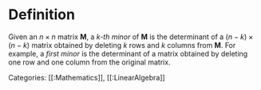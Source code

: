 # Definition

Given an $n \times n$ matrix $\boldsymbol{M}$, a _$k$-th minor_ of $\boldsymbol{M}$ is the determinant of a $(n-k) \times (n-k)$ matrix obtained by deleting $k$ rows
and $k$ columns from $\boldsymbol{M}$. For example, a _first minor_ is the determinant of a matrix obtained by deleting one row and one column from the original
matrix.

Categories: [[:Mathematics]], [[:LinearAlgebra]]
